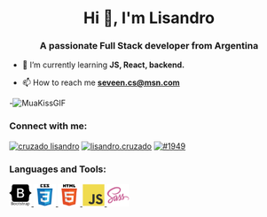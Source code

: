 <h1 align="center">Hi 👋, I'm Lisandro</h1>
<h3 align="center">A passionate Full Stack developer from Argentina</h3>

- 🌱 I’m currently learning **JS, React, backend.**

- 📫 How to reach me **seveen.cs@msn.com**

-![MuaKissGIF](https://github.com/LisandroCruzado/LisandroCruzado/assets/120687270/248f7276-52b7-4750-8827-0605f80e65e7)


<h3 align="left">Connect with me:</h3>
<p align="left">
<a href="https://fb.com/cruzado lisandro" target="blank"><img align="center" src="https://raw.githubusercontent.com/rahuldkjain/github-profile-readme-generator/master/src/images/icons/Social/facebook.svg" alt="cruzado lisandro" height="30" width="40" /></a>
<a href="https://instagram.com/lisandro.cruzado" target="blank"><img align="center" src="https://raw.githubusercontent.com/rahuldkjain/github-profile-readme-generator/master/src/images/icons/Social/instagram.svg" alt="lisandro.cruzado" height="30" width="40" /></a>
<a href="https://discord.gg/#1949" target="blank"><img align="center" src="https://raw.githubusercontent.com/rahuldkjain/github-profile-readme-generator/master/src/images/icons/Social/discord.svg" alt="#1949" height="30" width="40" /></a>
</p>

<h3 align="left">Languages and Tools:</h3>
<p align="left"> <a href="https://getbootstrap.com" target="_blank" rel="noreferrer"> <img src="https://raw.githubusercontent.com/devicons/devicon/master/icons/bootstrap/bootstrap-plain-wordmark.svg" alt="bootstrap" width="40" height="40"/> </a> <a href="https://www.w3schools.com/css/" target="_blank" rel="noreferrer"> <img src="https://raw.githubusercontent.com/devicons/devicon/master/icons/css3/css3-original-wordmark.svg" alt="css3" width="40" height="40"/> </a> <a href="https://www.w3.org/html/" target="_blank" rel="noreferrer"> <img src="https://raw.githubusercontent.com/devicons/devicon/master/icons/html5/html5-original-wordmark.svg" alt="html5" width="40" height="40"/> </a> <a href="https://developer.mozilla.org/en-US/docs/Web/JavaScript" target="_blank" rel="noreferrer"> <img src="https://raw.githubusercontent.com/devicons/devicon/master/icons/javascript/javascript-original.svg" alt="javascript" width="40" height="40"/> </a> <a href="https://sass-lang.com" target="_blank" rel="noreferrer"> <img src="https://raw.githubusercontent.com/devicons/devicon/master/icons/sass/sass-original.svg" alt="sass" width="40" height="40"/> </a> </p>
